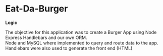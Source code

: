 # Eat-Da-Burger

<b>Logic</b>

The objective for this application was to create a Burger App using Node Express Handlebars and our own ORM.<br>
Node and MySQL where implemented to query and route data to the app.<br>
Handlebars were also used to generate the front end (HTML)<br>
